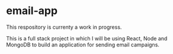 # email-app
This respository is currenty a work in progress.

This is a full stack project in which I will be using React, Node and MongoDB to build an application for sending email campaigns.
